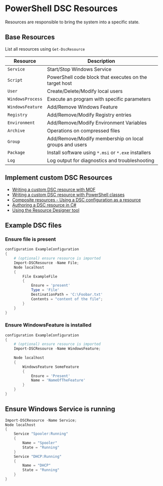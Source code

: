 # PowerShell DSC Resources
Resources are responsible to bring the system into a specific state.

## Base Resources
List all resources using `Get-DscResource `

| Resource         | Description                                            |
| ---------------- | ------------------------------------------------------ |
| `Service`        | Start/Stop Windows Service                             |
| `Script`         | PowerShell code block that executes on the target host |
| `User`           | Create/Delete/Modify local users                       |
| `WindowsProcess` | Execute an program with specific parameters            |
| `WindowsFeature` | Add/Remove Windows Feature                             |
| `Registry`       | Add/Remove/Modify Registry entries                     |
| `Environment`    | Add/Remove/Modify Environment Variables                |
| `Archive`        | Operations on compressed files                         |
| `Group`          | Add/Remove/Modify membership on local groups and users |
| `Package`        | Install software using `*.msi` or `*.exe` installers   |
| `Log`            | Log output for diagnostics and troubleshooting         |

## Implement custom DSC Resources
- [Writing a custom DSC resource with MOF](https://learn.microsoft.com/en-us/powershell/dsc/resources/authoringresourcemof?view=dsc-1.1)
- [Writing a custom DSC resource with PowerShell classes](https://learn.microsoft.com/en-us/powershell/dsc/resources/authoringresourceclass?view=dsc-1.1)
- [Composite resources - Using a DSC configuration as a resource](https://learn.microsoft.com/en-us/powershell/dsc/resources/authoringresourcecomposite?view=dsc-1.1)
- [Authoring a DSC resource in C#](https://learn.microsoft.com/en-us/powershell/dsc/resources/authoringresourcemofcs?view=dsc-1.1)
- [Using the Resource Designer tool](https://learn.microsoft.com/en-us/powershell/dsc/resources/authoringresourcemofdesigner?view=dsc-1.1)


## Example DSC files
### Ensure file is present
```powershell
configuration ExampleConfiguration
{
    # (optional) ensure resource is imported
    Import-DSCResource -Name File;
    Node localhost
    {
	    File ExampleFile
	    {
	        Ensure = 'present'
	        Type = 'File'
	        DestinationPath = 'C:\Foobar.txt'
	        Contents = "content of the file";
	    }
    }
}
```
### Ensure WindowsFeature is installed
```powershell
configuration ExampleConfiguration
{
    # (optional) ensure resource is imported
    Import-DSCResource -Name WindowsFeature;
     
    Node localhost
    {
	    WindowsFeature SomeFeature
	    {
	        Ensure = 'Present'
	        Name = 'NameOfTheFeature'
	    }
    }
}
```
## Ensure Windows Service is running
```powershell
Import-DSCResource -Name Service;
Node localhost
{
    Service "Spooler:Running"
    {
	    Name = "Spooler"
	    State = "Running"
	}
	Service "DHCP:Running"
	{
		Name = "DHCP"
		State = "Running"
	}
}
```